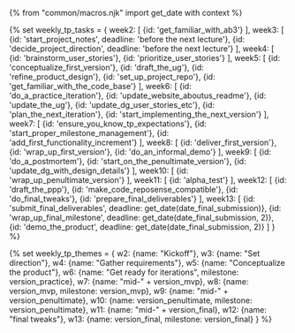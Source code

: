 {% from "common/macros.njk" import get_date with context %}

{% set weekly_tp_tasks = {
week2: [
  {id: 'get_familiar_with_ab3'}
],
week3: [
  {id: 'start_project_notes', deadline: 'before the next lecture'},
  {id: 'decide_project_direction', deadline: 'before the next lecture'}
],
week4: [
  {id: 'brainstorm_user_stories'},
  {id: 'prioritize_user_stories'}
],
week5: [
  {id: 'conceptualize_first_version'},
  {id: 'draft_the_ug'},
  {id: 'refine_product_design'},
  {id: 'set_up_project_repo'},
  {id: 'get_familiar_with_the_code_base'}
],
week6: [
  {id: 'do_a_practice_iteration'},
  {id: 'update_website_aboutus_readme'},
  {id: 'update_the_ug'},
  {id: 'update_dg_user_stories_etc'},
  {id: 'plan_the_next_iteration'},
  {id: 'start_implementing_the_next_version'}
],
week7: [
  {id: 'ensure_you_know_tp_expectations'},
  {id: 'start_proper_milestone_management'},
  {id: 'add_first_functionality_increment'}
],
week8: [
  {id: 'deliver_first_version'},
  {id: 'wrap_up_first_version'},
  {id: 'do_an_informal_demo'}
],
week9: [
  {id: 'do_a_postmortem'},
  {id: 'start_on_the_penultimate_version'},
  {id: 'update_dg_with_design_details'}
],
week10: [
  {id: 'wrap_up_penultimate_version'}
],
week11: [
  {id: 'alpha_test'}
],
week12: [
  {id: 'draft_the_ppp'},
  {id: 'make_code_reposense_compatible'},
  {id: 'do_final_tweaks'},
  {id: 'prepare_final_deliverables'}
],
week13: [
  {id: 'submit_final_deliverables', deadline: get_date(date_final_submission)},
  {id: 'wrap_up_final_milestone', deadline: get_date(date_final_submission, 2)},
  {id: 'demo_the_product', deadline: get_date(date_final_submission, 2)}
]
} %}

{% set weekly_tp_themes = {
  w2: {name: "Kickoff"},
  w3: {name: "Set direction"},
  w4: {name: "Gather requirements"},
  w5: {name: "Conceptualize the product"},
  w6: {name: "Get ready for iterations", milestone: version_practice},
  w7: {name: "mid-" + version_mvp},
  w8: {name: version_mvp, milestone: version_mvp},
  w9: {name: "mid-" + version_penultimate},
  w10: {name: version_penultimate, milestone: version_penultimate},
  w11: {name: "mid-" + version_final},
  w12: {name: "final tweaks"},
  w13: {name: version_final, milestone: version_final}
} %}

